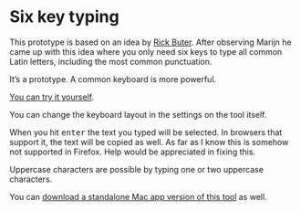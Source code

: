 # Six key typing

This prototype is based on an idea by [Rick Buter](https://github.com/Rick712). After observing Marijn he came up with this idea where you only need six keys to type all common Latin letters, including the most common punctuation. 

It’s a prototype. A common keyboard is more powerful.

[You can try it yourself](https://vasilisvg.github.io/six-key-typing/).

You can change the keyboard layout in the settings on the tool itself.

When you hit <kbd>enter</kbd> the text you typed will be selected. In browsers that support it, the text will be copied as well. As far as I know this is somehow not supported in Firefox. Help would be appreciated in fixing this.

Uppercase characters are possible by typing one or two uppercase characters.

You can <a href="https://github.com/vasilisvg/six-key-typing/raw/master/Six%20Key%20Typing.app.zip">download a standalone Mac app version of this tool</a> as well.